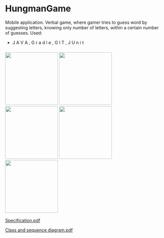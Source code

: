 # HungmanGame

Mobile application. Verbal game, where gamer tries to guess word by suggesting
letters, knowing only number of letters, within a certain number of guesses. Used: 
- J A V A , G r a d l e , G I T , J U n i t


###  <img src="https://user-images.githubusercontent.com/38626978/56587751-5be10a80-65e2-11e9-9f9f-1d00f6fd0583.png" width="170"> <img src="https://user-images.githubusercontent.com/38626978/56588116-0d803b80-65e3-11e9-91fe-de107ed4fdda.png" width="170"> <img src="https://user-images.githubusercontent.com/38626978/56589322-46211480-65e5-11e9-897f-32a98392d613.png" width="170"> <img src="https://user-images.githubusercontent.com/38626978/56587769-63a0af00-65e2-11e9-8809-cbb5f57a9773.png" width="170"> <img src="https://user-images.githubusercontent.com/38626978/56587772-67cccc80-65e2-11e9-8430-49a83978d583.png" width="170">

[Specification.pdf](https://drive.google.com/file/d/1cPXnh61wXK14O5vknc5ey_ihls1WTvqo/view?usp=sharing)

[Class and sequence diagram.pdf](https://drive.google.com/file/d/1U-FQdxv2HEOZipZz9vd2UR6KXRdLL_yC/view?usp=sharing)


